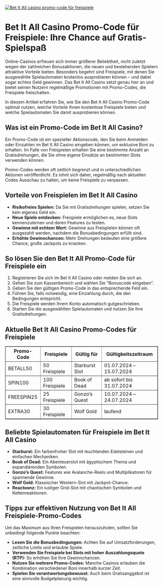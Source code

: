 [![Bet It All casino promo-code für freispiele](https://123-caf.pages.dev/gitsignup.png)](https://vrmoo.ru/Bt82HjjY)

<h1>Bet It All Casino Promo-Code für Freispiele: Ihre Chance auf Gratis-Spielspaß</h1>  <p>Online-Casinos erfreuen sich immer größerer Beliebtheit, nicht zuletzt wegen der zahlreichen Bonusaktionen, die neuen und bestehenden Spielern attraktive Vorteile bieten. Besonders begehrt sind Freispiele, mit denen Sie ausgewählte Spielautomaten kostenlos ausprobieren können – und dabei sogar echtes Geld gewinnen. Das Bet It All Casino setzt genau hier an und bietet seinen Nutzern regelmäßige Promotionen mit Promo-Codes, die Freispiele freischalten.</p>  <p>In diesem Artikel erfahren Sie, wie Sie den Bet It All Casino Promo-Code optimal nutzen, welche Vorteile Ihnen kostenlose Freispiele bieten und welche Spielautomaten Sie damit ausprobieren können.</p>  <h2>Was ist ein Promo-Code im Bet It All Casino?</h2>  <p>Ein Promo-Code ist ein spezieller Aktionscode, den Sie beim Anmelden oder Einzahlen im Bet It All Casino eingeben können, um exklusive Boni zu erhalten. Im Falle von Freispielen erhalten Sie eine bestimmte Anzahl an Gratisdrehungen, die Sie ohne eigene Einsätze an bestimmten Slots verwenden können.</p>  <p>Promo-Codes werden oft zeitlich begrenzt und in unterschiedlichen Aktionen veröffentlicht. Es lohnt sich daher, regelmäßig nach aktuellen Codes Ausschau zu halten, um keine Freispiele zu verpassen.</p>  <h2>Vorteile von Freispielen im Bet It All Casino</h2>  <ul>   <li><strong>Risikofreies Spielen:</strong> Da Sie mit Gratisdrehungen spielen, setzen Sie kein eigenes Geld ein.</li>   <li><strong>Neue Spiele entdecken:</strong> Freispiele ermöglichen es, neue Slots kennenzulernen und deren Features zu testen.</li>   <li><strong>Gewinne mit echtem Wert:</strong> Gewinne aus Freispielen können oft ausgezahlt werden, nachdem die Bonusbedingungen erfüllt sind.</li>   <li><strong>Erhöhte Gewinnchancen:</strong> Mehr Drehungen bedeuten eine größere Chance, große Jackpots zu knacken.</li> </ul>  <h2>So lösen Sie den Bet It All Promo-Code für Freispiele ein</h2>  <ol>   <li>Registrieren Sie sich im Bet It All Casino oder melden Sie sich an.</li>   <li>Gehen Sie zum Kassenbereich und wählen Sie "Bonuscode eingeben".</li>   <li>Geben Sie den gültigen Promo-Code in das entsprechende Feld ein.</li>   <li>Führen Sie, falls notwendig, eine Einzahlung durch, die den Bedingungen entspricht.</li>   <li>Die Freispiele werden Ihrem Konto automatisch gutgeschrieben.</li>   <li>Starten Sie die ausgewählten Spielautomaten und nutzen Sie Ihre Gratisdrehungen.</li> </ol>  <h2>Aktuelle Bet It All Casino Promo-Codes für Freispiele</h2>  <table border="1" cellpadding="8" cellspacing="0">   <thead>     <tr>       <th>Promo-Code</th>       <th>Freispiele</th>       <th>Gültig für</th>       <th>Gültigkeitszeitraum</th>     </tr>   </thead>   <tbody>     <tr>       <td>BETALL50</td>       <td>50 Freispiele</td>       <td>Starburst Slot</td>       <td>01.07.2024 – 15.07.2024</td>     </tr>     <tr>       <td>SPIN100</td>       <td>100 Freispiele</td>       <td>Book of Dead</td>       <td>ab sofort bis 31.07.2024</td>     </tr>     <tr>       <td>FREESPIN25</td>       <td>25 Freispiele</td>       <td>Gonzo’s Quest</td>       <td>10.07.2024 – 24.07.2024</td>     </tr>     <tr>       <td>EXTRA30</td>       <td>30 Freispiele</td>       <td>Wolf Gold</td>       <td>laufend</td>     </tr>   </tbody> </table>  <h2>Beliebte Spielautomaten für Freispiele im Bet It All Casino</h2>  <ul>   <li><strong>Starburst:</strong> Ein farbenfroher Slot mit leuchtenden Edelsteinen und einfachen Mechaniken.</li>   <li><strong>Book of Dead:</strong> Ein Abenteuerslot mit ägyptischem Thema und expandierenden Symbolen.</li>   <li><strong>Gonzo’s Quest:</strong> Features wie Avalanche-Reels und Multiplikatoren für spannende Gewinne.</li>   <li><strong>Wolf Gold:</strong> Klassischer Western-Slot mit Jackpot-Chance.</li>   <li><strong>Reactoonz:</strong> Ein lustiger Grid-Slot mit chaotischen Symbolen und Kettenreaktionen.</li> </ul>  <h2>Tipps zur effektiven Nutzung von Bet It All Freispiele-Promo-Codes</h2>  <p>Um das Maximum aus Ihren Freispielen herauszuholen, sollten Sie unbedingt folgende Punkte beachten:</p>  <ul>   <li><strong>Lesen Sie die Bonusbedingungen:</strong> Achten Sie auf Umsatzforderungen, zeitliche Limits und erlaubte Spiele.</li>   <li><strong>Verwenden Sie Freispiele bei Slots mit hoher Auszahlungsquote (RTP):</strong> So erhöhen Sie Ihre Gewinnchancen.</li>   <li><strong>Nutzen Sie mehrere Promo-Codes:</strong> Manche Casinos erlauben die Kombination verschiedener Boni innerhalb kurzer Zeit.</li>   <li><strong>Spielen Sie verantwortungsbewusst:</strong> Auch beim Gratisanggebot ist eine sinnvolle Budgetplanung wichtig.</li> </ul>